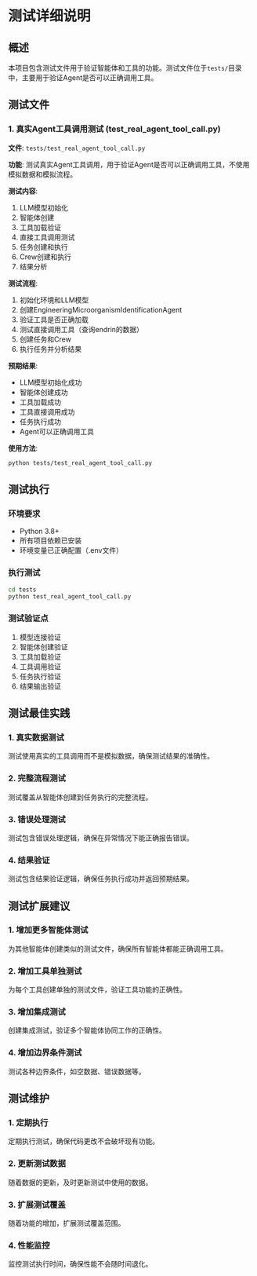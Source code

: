 # 测试详细说明

## 概述

本项目包含测试文件用于验证智能体和工具的功能。测试文件位于`tests/`目录中，主要用于验证Agent是否可以正确调用工具。

## 测试文件

### 1. 真实Agent工具调用测试 (test_real_agent_tool_call.py)

**文件**: `tests/test_real_agent_tool_call.py`

**功能**: 测试真实Agent工具调用，用于验证Agent是否可以正确调用工具，不使用模拟数据和模拟流程。

**测试内容**:
1. LLM模型初始化
2. 智能体创建
3. 工具加载验证
4. 直接工具调用测试
5. 任务创建和执行
6. Crew创建和执行
7. 结果分析

**测试流程**:
1. 初始化环境和LLM模型
2. 创建EngineeringMicroorganismIdentificationAgent
3. 验证工具是否正确加载
4. 测试直接调用工具（查询endrin的数据）
5. 创建任务和Crew
6. 执行任务并分析结果

**预期结果**:
- LLM模型初始化成功
- 智能体创建成功
- 工具加载成功
- 工具直接调用成功
- 任务执行成功
- Agent可以正确调用工具

**使用方法**:
```bash
python tests/test_real_agent_tool_call.py
```

## 测试执行

### 环境要求
- Python 3.8+
- 所有项目依赖已安装
- 环境变量已正确配置（.env文件）

### 执行测试
```bash
cd tests
python test_real_agent_tool_call.py
```

### 测试验证点
1. 模型连接验证
2. 智能体创建验证
3. 工具加载验证
4. 工具调用验证
5. 任务执行验证
6. 结果输出验证

## 测试最佳实践

### 1. 真实数据测试
测试使用真实的工具调用而不是模拟数据，确保测试结果的准确性。

### 2. 完整流程测试
测试覆盖从智能体创建到任务执行的完整流程。

### 3. 错误处理测试
测试包含错误处理逻辑，确保在异常情况下能正确报告错误。

### 4. 结果验证
测试包含结果验证逻辑，确保任务执行成功并返回预期结果。

## 测试扩展建议

### 1. 增加更多智能体测试
为其他智能体创建类似的测试文件，确保所有智能体都能正确调用工具。

### 2. 增加工具单独测试
为每个工具创建单独的测试文件，验证工具功能的正确性。

### 3. 增加集成测试
创建集成测试，验证多个智能体协同工作的正确性。

### 4. 增加边界条件测试
测试各种边界条件，如空数据、错误数据等。

## 测试维护

### 1. 定期执行
定期执行测试，确保代码更改不会破坏现有功能。

### 2. 更新测试数据
随着数据的更新，及时更新测试中使用的数据。

### 3. 扩展测试覆盖
随着功能的增加，扩展测试覆盖范围。

### 4. 性能监控
监控测试执行时间，确保性能不会随时间退化。